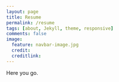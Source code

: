 ```yaml
---
layout: page
title: Resume
permalink: /resume
tags: [about, Jekyll, theme, responsive]
comments: false
image:
  feature: navbar-image.jpg
  credit:
  creditlink:
---
```

Here you go.